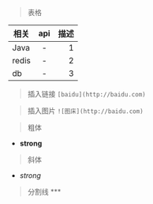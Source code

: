 > 表格

| 相关        | api           | 描述  |
| ------------- |:-------------:| -----:|
| Java      | - | 1 |
| redis      | -      |   2 |
| db | -      |    3 |

> 插入链接
    `[baidu](http://baidu.com)`

> 插入图片
    `![图床](http://baidu.com)`

> 粗体 
  * **strong**

> 斜体 
  * *strong*
  
> 分割线
    *** 

